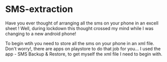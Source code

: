 # SMS-extraction
Have you ever thought of arranging all the sms on your phone in an excell sheet ! Well, during lockdown this thought crossed my mind while I was changing to a new android phone!

To begin wtih you need to store all the sms on your phone in an xml file. Don't worry!, there are apps on playstore to do that job for you...
I used the app - SMS Backup & Restore, to get myself the xml file I need to begin with.
